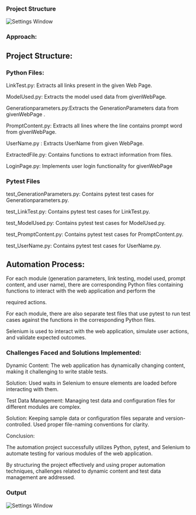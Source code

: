 ### Project Structure

![Settings Window](https://github.com/MandaGayatri/WebScraping_Assignment/blob/main/assignment.PNG)


### Approach:

## Project Structure:

### Python Files:

LinkTest.py: Extracts all links present in the given Web Page.

ModelUsed.py: Extracts the model used data from givenWebPage.

Generationparameters.py:Extracts the GenerationParameters data from givenWebPage .

PromptContent.py: Extracts all lines where the line contains prompt word from givenWebPage.

UserName.py : Extracts UserName from given WebPage.

ExtractedFile.py: Contains functions to extract information from files.

LoginPage.py: Implements user login functionality for givenWebPage

### Pytest Files

test_GenerationParameters.py: Contains pytest test cases for Generationparameters.py.

test_LinkTest.py: Contains pytest test cases for LinkTest.py.

test_ModelUsed.py: Contains pytest test cases for ModelUsed.py.

test_PromptContent.py: Contains pytest test cases for PromptContent.py.

test_UserName.py: Contains pytest test cases for UserName.py.

## Automation Process:

For each module (generation parameters, link testing, model used, prompt content, and user name), there are corresponding Python files containing functions to interact with the web application and perform the 

required actions.

For each module, there are also separate test files that use pytest to run test cases against the functions in the corresponding Python files.

Selenium is used to interact with the web application, simulate user actions, and validate expected outcomes.

### Challenges Faced and Solutions Implemented:

Dynamic Content: The web application  has dynamically changing content, making it challenging to write stable tests.

Solution:  Used waits in Selenium to ensure elements are loaded before interacting with them.

Test Data Management: Managing test data and configuration files for different modules  are complex.

Solution: Keeping sample data or configuration files separate and version-controlled. Used proper file-naming conventions for clarity.

Conclusion:

 The automation project successfully utilizes Python, pytest, and Selenium to automate testing for various modules of the web application. 
 
 By structuring the project effectively and using proper automation techniques, challenges related to dynamic content and test data management are addressed.

### Output
![Settings Window]( https://github.com/MandaGayatri/WebScraping_Assignment/blob/main/testpass.PNG)
